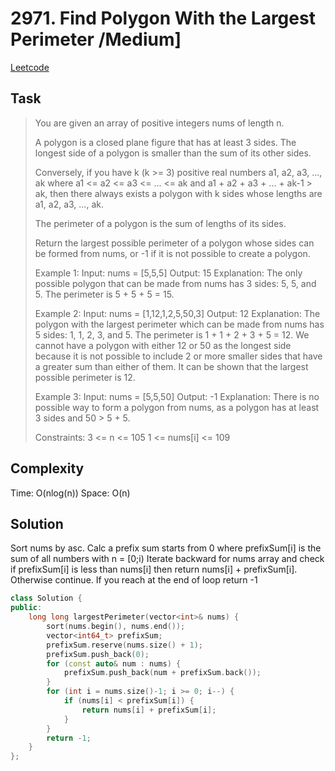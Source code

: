 # 2971. Find Polygon With the Largest Perimeter /Medium]

[Leetcode](https://leetcode.com/problems/find-polygon-with-the-largest-perimeter/description/?envType=daily-question&envId=2024-02-15)

## Task

> You are given an array of positive integers nums of length n.
> 
> A polygon is a closed plane figure that has at least 3 sides. The longest side of a polygon is smaller than the sum of its other sides.
> 
> Conversely, if you have k (k >= 3) positive real numbers a1, a2, a3, ..., ak where a1 <= a2 <= a3 <= ... <= ak and a1 + a2 + a3 + ... + ak-1 > ak, then there always exists a polygon with k sides whose lengths are a1, a2, a3, ..., ak.
> 
> The perimeter of a polygon is the sum of lengths of its sides.
> 
> Return the largest possible perimeter of a polygon whose sides can be formed from nums, or -1 if it is not possible to create a polygon.
> 
> Example 1:
> Input: nums = [5,5,5]
> Output: 15
> Explanation: The only possible polygon that can be made from nums has 3 sides: 5, 5, and 5. The perimeter is 5 + 5 + 5 = 15.
> 
> Example 2:
> Input: nums = [1,12,1,2,5,50,3]
> Output: 12
> Explanation: The polygon with the largest perimeter which can be made from nums has 5 sides: 1, 1, 2, 3, and 5. The perimeter is 1 + 1 + 2 + 3 + 5 = 12.
> We cannot have a polygon with either 12 or 50 as the longest side because it is not possible to include 2 or more smaller sides that have a greater sum than either of them.
> It can be shown that the largest possible perimeter is 12.
> 
> Example 3:
> Input: nums = [5,5,50]
> Output: -1
> Explanation: There is no possible way to form a polygon from nums, as a polygon has at least 3 sides and 50 > 5 + 5.
> 
> Constraints:
> 3 <= n <= 105
> 1 <= nums[i] <= 109

## Complexity

Time: O(nlog(n))
Space: O(n)

## Solution

Sort nums by asc. Calc a prefix sum starts from 0 where prefixSum[i] is the sum of all numbers with n = [0;i) Iterate backward for nums array and check if  prefixSum[i] is less than nums[i] then return nums[i] + prefixSum[i]. Otherwise continue. If you reach at the end of loop return -1

```c++
class Solution {
public:
    long long largestPerimeter(vector<int>& nums) {
        sort(nums.begin(), nums.end());
        vector<int64_t> prefixSum;
        prefixSum.reserve(nums.size() + 1);
        prefixSum.push_back(0);
        for (const auto& num : nums) {
            prefixSum.push_back(num + prefixSum.back());
        }
        for (int i = nums.size()-1; i >= 0; i--) {
            if (nums[i] < prefixSum[i]) {
                return nums[i] + prefixSum[i];
            }
        }
        return -1;
    }
};
```
